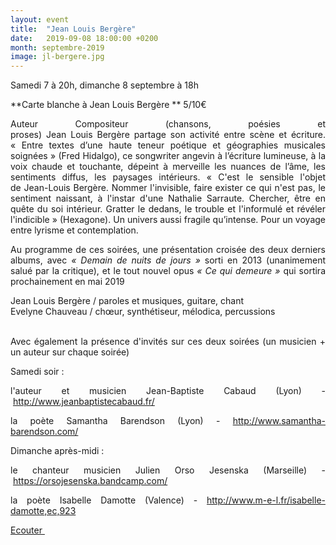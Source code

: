 ```yaml
---
layout: event
title:  "Jean Louis Bergère"
date:   2019-09-08 18:00:00 +0200
month: septembre-2019
image: jl-bergere.jpg
---
```





 Samedi 7 à 20h, dimanche 8 septembre à 18h

 **Carte blanche à Jean Louis Bergère  ** 5/10€

<p align="justify">
  Auteur Compositeur (chansons, poésies et proses) Jean Louis Bergère partage son activité entre scène et écriture. « Entre textes d’une haute teneur poétique et géographies musicales soignées » (Fred Hidalgo), ce songwriter angevin à l’écriture lumineuse, à la voix chaude et touchante, dépeint à merveille les nuances de l’âme, les sentiments diffus, les paysages intérieurs. « C'est le sensible l'objet de Jean-Louis Bergère. Nommer l'invisible, faire exister ce qui n'est pas, le sentiment naissant, à l'instar d'une Nathalie Sarraute. Chercher, être en quête du soi intérieur. Gratter le dedans, le trouble et l'informulé et révéler l'indicible » (Hexagone). Un univers aussi fragile qu’intense. Pour un voyage entre lyrisme et contemplation. 
</p>

<p class="m_9075865740706854525txt1" align="justify">
  Au programme de ces soirées, une présentation croisée des deux derniers albums, avec <em>« Demain de nuits de jours »</em> sorti en 2013 (unanimement salué par la critique), et le tout nouvel opus <em>« Ce qui demeure » </em>qui sortira prochainement en mai 2019
</p>

<div class="m_9075865740706854525txt1" dir="ltr" align="justify">
  Jean Louis Bergère / paroles et musiques, guitare, chant
</div>

<div dir="ltr" align="justify">
  Evelyne Chauveau / chœur, synthétiseur, mélodica, percussions
</div>

<div dir="ltr" align="justify">
</div>

<div dir="ltr" align="justify">
    
</div>

<p class="m_9075865740706854525txt1" align="justify">
  Avec également la présence d'invités sur ces deux soirées (un musicien + un auteur sur chaque soirée)
</p>

<p class="m_9075865740706854525txt1" align="justify">
  Samedi soir :
</p>

<p class="m_9075865740706854525txt1" align="justify">
  l'auteur et musicien Jean-Baptiste Cabaud (Lyon) - <a title="http://www.jeanbaptistecabaud.fr/ CTRL + Cliquez ici pour suivre le lien" href="http://www.jeanbaptistecabaud.fr/" target="_blank" rel="noopener noreferrer">http://www.jeanbaptistecabaud.fr/</a> 
</p>

<p class="m_9075865740706854525txt1" align="justify">
  la poète Samantha Barendson (Lyon) - <a title="http://www.samantha-barendson.com/ CTRL + Cliquez ici pour suivre le lien" href="http://www.samantha-barendson.com/" target="_blank" rel="noopener noreferrer">http://www.samantha-barendson.com/</a>
</p>

<p class="m_9075865740706854525txt1" dir="ltr" align="justify">
  Dimanche après-midi :
</p>

<p class="m_9075865740706854525txt1" dir="ltr" align="justify">
  le chanteur musicien Julien Orso Jesenska (Marseille) - <a title="https://orsojesenska.bandcamp.com/ CTRL + Cliquez ici pour suivre le lien" href="https://orsojesenska.bandcamp.com/" target="_blank" rel="noopener noreferrer">https://orsojesenska.bandcamp.com/</a> 
</p>

<p class="m_9075865740706854525txt1" dir="ltr" align="justify">
  la poète Isabelle Damotte (Valence) - <a title="http://www.m-e-l.fr/isabelle-damotte,ec,923 CTRL + Cliquez ici pour suivre le lien" href="http://www.m-e-l.fr/isabelle-damotte,ec,923" target="_blank" rel="noopener noreferrer">http://www.m-e-l.fr/isabelle-damotte,ec,923</a>
</p>

<div dir="ltr" align="justify">
</div>

[Ecouter ](https://jeanlouisbergere.bandcamp.com/music)